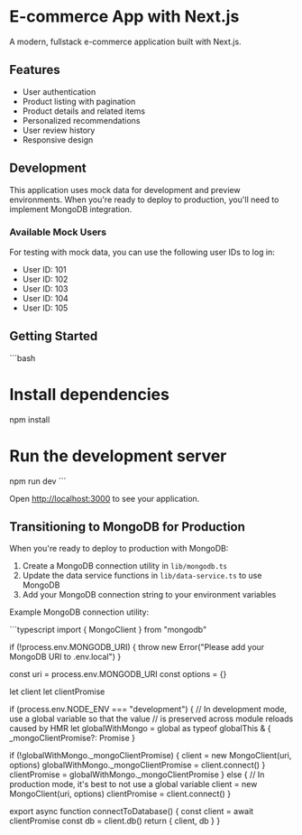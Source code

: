 # E-commerce App with Next.js

A modern, fullstack e-commerce application built with Next.js.

## Features

- User authentication
- Product listing with pagination
- Product details and related items
- Personalized recommendations
- User review history
- Responsive design

## Development

This application uses mock data for development and preview environments. When you're ready to deploy to production, you'll need to implement MongoDB integration.

### Available Mock Users

For testing with mock data, you can use the following user IDs to log in:

- User ID: 101
- User ID: 102
- User ID: 103
- User ID: 104
- User ID: 105

## Getting Started

\`\`\`bash
# Install dependencies
npm install

# Run the development server
npm run dev
\`\`\`

Open [http://localhost:3000](http://localhost:3000) to see your application.

## Transitioning to MongoDB for Production

When you're ready to deploy to production with MongoDB:

1. Create a MongoDB connection utility in `lib/mongodb.ts`
2. Update the data service functions in `lib/data-service.ts` to use MongoDB
3. Add your MongoDB connection string to your environment variables

Example MongoDB connection utility:

\`\`\`typescript
import { MongoClient } from "mongodb"

if (!process.env.MONGODB_URI) {
  throw new Error("Please add your MongoDB URI to .env.local")
}

const uri = process.env.MONGODB_URI
const options = {}

let client
let clientPromise

if (process.env.NODE_ENV === "development") {
  // In development mode, use a global variable so that the value
  // is preserved across module reloads caused by HMR
  let globalWithMongo = global as typeof globalThis & {
    _mongoClientPromise?: Promise<MongoClient>
  }

  if (!globalWithMongo._mongoClientPromise) {
    client = new MongoClient(uri, options)
    globalWithMongo._mongoClientPromise = client.connect()
  }
  clientPromise = globalWithMongo._mongoClientPromise
} else {
  // In production mode, it's best to not use a global variable
  client = new MongoClient(uri, options)
  clientPromise = client.connect()
}

export async function connectToDatabase() {
  const client = await clientPromise
  const db = client.db()
  return { client, db }
}
